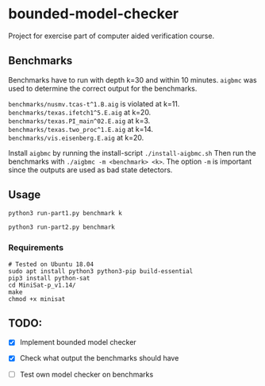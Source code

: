 # bounded-model-checker
Project for exercise part of computer aided verification course.

## Benchmarks
Benchmarks have to run with depth k=30 and within 10 minutes.
`aigbmc` was used to determine the correct output for the benchmarks.

`benchmarks/nusmv.tcas-t^1.B.aig` is violated at k=11.
`benchmarks/texas.ifetch1^5.E.aig` at k=20.
`benchmarks/texas.PI_main^02.E.aig` at k=3.
`benchmarks/texas.two_proc^1.E.aig` at k=14.
`benchmarks/vis.eisenberg.E.aig` at k=20.

Install `aigbmc` by running the install-script `./install-aigbmc.sh`
Then run the benchmarks with `./aigbmc -m <benchmark> <k>`.
The option `-m` is important since the outputs are used as bad state detectors.

## Usage
```sh
python3 run-part1.py benchmark k
```
```sh
python3 run-part2.py benchmark
```

### Requirements
```
# Tested on Ubuntu 18.04
sudo apt install python3 python3-pip build-essential
pip3 install python-sat
cd MiniSat-p_v1.14/
make
chmod +x minisat
```


## TODO:
- [x] Implement bounded model checker
- [x] Check what output the benchmarks should have
- [ ] Test own model checker on benchmarks

